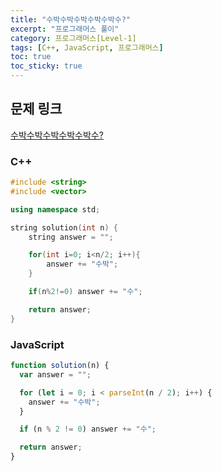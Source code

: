 ```yaml
---
title: "수박수박수박수박수박수?"
excerpt: "프로그래머스 풀이"
category: 프로그래머스[Level-1]
tags: [C++, JavaScript, 프로그래머스]
toc: true
toc_sticky: true
---
```


## 문제 링크

[수박수박수박수박수박수?](https://programmers.co.kr/learn/courses/30/lessons/12922)

### C++

```cpp
#include <string>
#include <vector>

using namespace std;

string solution(int n) {
    string answer = "";

    for(int i=0; i<n/2; i++){
        answer += "수박";
    }

    if(n%2!=0) answer += "수";

    return answer;
}
```

### JavaScript

```js
function solution(n) {
  var answer = "";

  for (let i = 0; i < parseInt(n / 2); i++) {
    answer += "수박";
  }

  if (n % 2 != 0) answer += "수";

  return answer;
}
```
